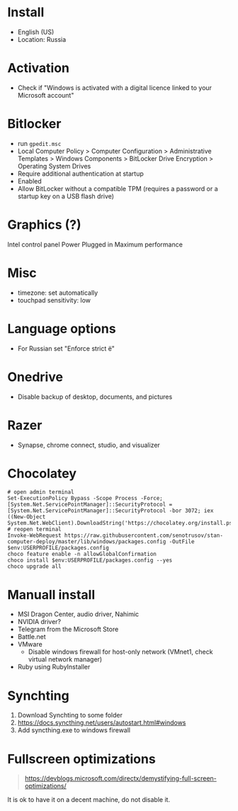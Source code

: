 # Install

* English (US)
* Location: Russia

# Activation

* Check if "Windows is activated with a digital licence linked to your Microsoft account"

# Bitlocker

* run ``gpedit.msc``
* Local Computer Policy > Computer Configuration > Administrative Templates > Windows Components > BitLocker Drive Encryption > Operating System Drives
* Require additional authentication at startup
* Enabled
* Allow BitLocker without a compatible TPM (requires a password or a startup key on a USB flash drive)

# Graphics (?)

Intel control panel
Power
Plugged in
Maximum performance

# Misc

* timezone: set automatically
* touchpad sensitivity: low

# Language options

* For Russian set "Enforce strict ё"

# Onedrive

* Disable backup of desktop, documents, and pictures

# Razer

* Synapse, chrome connect, studio, and visualizer
  
# Chocolatey

```
# open admin terminal
Set-ExecutionPolicy Bypass -Scope Process -Force; [System.Net.ServicePointManager]::SecurityProtocol = [System.Net.ServicePointManager]::SecurityProtocol -bor 3072; iex ((New-Object System.Net.WebClient).DownloadString('https://chocolatey.org/install.ps1'))
# reopen terminal
Invoke-WebRequest https://raw.githubusercontent.com/senotrusov/stan-computer-deploy/master/lib/windows/packages.config -OutFile $env:USERPROFILE/packages.config
choco feature enable -n allowGlobalConfirmation
choco install $env:USERPROFILE/packages.config --yes
choco upgrade all
```

# Manuall install

* MSI Dragon Center, audio driver, Nahimic
* NVIDIA driver?
* Telegram from the Microsoft Store
* Battle.net
* VMware
  * Disable windows firewall for host-only network (VMnet1, check virtual network manager)
* Ruby using RubyInstaller

# Synchting

1. Download Synchting to some folder
2. https://docs.syncthing.net/users/autostart.html#windows
3. Add syncthing.exe to windows firewall

# Fullscreen optimizations

> https://devblogs.microsoft.com/directx/demystifying-full-screen-optimizations/

It is ok to have it on a decent machine, do not disable it.
